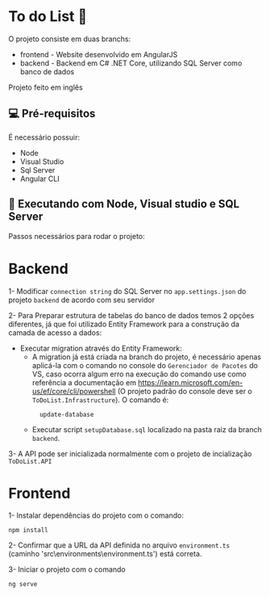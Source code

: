# To do List :pencil:
O projeto consiste em duas branchs:
* frontend - Website desenvolvido em AngularJS
* backend - Backend em C# .NET Core, utilizando SQL Server como banco de dados

Projeto feito em inglês

## 💻 Pré-requisitos
É necessário possuir:
* Node
* Visual Studio
* Sql Server
* Angular CLI

## :electric_plug: Executando com Node, Visual studio e SQL Server
Passos necessários para rodar o projeto:

# Backend
1- Modificar `connection string` do SQL Server no `app.settings.json` do projeto `backend` de acordo com seu servidor <br>

2- Para Preparar estrutura de tabelas do banco de dados temos 2 opções diferentes, já que foi utilizado Entity Framework para a construção da camada de acesso a dados: 
  - Executar migration através do Entity Framework:
    - A migration já está criada na branch do projeto, é necessário apenas aplicá-la com o comando no console do `Gerenciador de Pacotes` do VS,
      caso ocorra algum erro na execução do comando use como referência a documentação em https://learn.microsoft.com/en-us/ef/core/cli/powershell
      (O projeto padrão do console deve ser o `ToDoList.Infrastructure`). O comando é:
      ```
        update-database
      ```
    - Executar script `setupDatabase.sql` localizado na pasta raiz da branch `backend`. 

3- A API pode ser inicializada normalmente com o projeto de incialização `ToDoList.API`

# Frontend
1- Instalar dependências do projeto com o comando:
```
npm install
```

2- Confirmar que a URL da API definida no arquivo `environment.ts` (caminho 'src\environments\environment.ts') está correta. <br>

3- Iniciar o projeto com o comando
  ```
  ng serve
  ```
